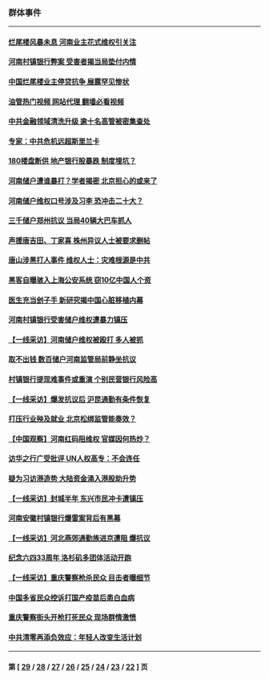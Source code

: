 ### 群体事件
---
#### [烂尾楼风暴未息 河南业主花式维权引关注](../../pages/ncid279/n13794519.md?08150045) 
#### [河南村镇银行弊案 受害者揭当局垫付内情](../../pages/ncid279/n13791990.md?08150045) 
#### [中国烂尾楼业主停贷抗争 展露罕见惨状](../../pages/ncid279/n13787794.md?08150045) 
#### [油管热门视频 网站代理 翻墙必看视频](http://209.222.30.114:81/youtube.html?08150045)
#### [中共金融领域清洗升级 逾十名高管被密集查处](../../pages/ncid279/n13782694.md?08150045) 
#### [专家：中共危机远超斯里兰卡](../../pages/ncid279/n13782248.md?08150045) 
#### [180楼盘断供 地产银行股暴跌 制度埋坑？](../../pages/ncid279/n13780778.md?08150045) 
#### [河南储户遭谁暴打？学者揭密 北京担心的或来了](../../pages/ncid279/n13779407.md?08150045) 
#### [河南储户维权口号涉及习李 恐冲击二十大？](../../pages/ncid279/n13778148.md?08150045) 
#### [三千储户郑州抗议 当局40辆大巴车抓人](../../pages/ncid279/n13777593.md?08150045) 
#### [声援唐吉田、丁家喜 株州异议人士被要求删帖](../../pages/ncid279/n13775534.md?08150045) 
#### [唐山涉黑打人事件 维权人士：灾难根源是中共](../../pages/ncid279/n13773534.md?08150045) 
#### [黑客自曝骇入上海公安系统 窃10亿中国人个资](../../pages/ncid279/n13773395.md?08150045) 
#### [医生充当刽子手 新研究揭中国心脏移植内幕](../../pages/ncid279/n13772291.md?08150045) 
#### [河南村镇银行受害储户维权遭暴力镇压](../../pages/ncid279/n13770841.md?08150045) 
#### [【一线采访】河南储户维权被殴打 多人被抓](../../pages/ncid279/n13768629.md?08150045) 
#### [取不出钱 数百储户河南监管局前静坐抗议](../../pages/ncid279/n13767198.md?08150045) 
#### [村镇银行提现难事件或重演 个别民营银行风险高](../../pages/ncid279/n13764495.md?08150045) 
#### [【一线采访】爆发抗议后 沪昆通勤有条件恢复](../../pages/ncid279/n13763504.md?08150045) 
#### [打压行业殃及就业 北京松绑监管能奏效？](../../pages/ncid279/n13761130.md?08150045) 
#### [【中国观察】河南红码阻维权 官媒因何热炒？](../../pages/ncid279/n13760146.md?08150045) 
#### [访华之行广受批评 UN人权高专：不会连任](../../pages/ncid279/n13758655.md?08150045) 
#### [疑为习访港造势 大陆资金涌入港股助升势](../../pages/ncid279/n13756127.md?08150045) 
#### [【一线采访】封城半年 东兴市民冲卡遭镇压](../../pages/ncid279/n13754277.md?08150045) 
#### [河南安徽村镇银行爆雷案背后有黑幕](../../pages/ncid279/n13754230.md?08150045) 
#### [【一线采访】河北燕郊通勤族进京遭阻 爆抗议](../../pages/ncid279/n13749999.md?08150045) 
#### [纪念六四33周年 洛杉矶多团体活动开跑](../../pages/ncid279/n13749760.md?08150045) 
#### [【一线采访】重庆警察枪杀民众 目击者曝细节](../../pages/ncid279/n13749360.md?08150045) 
#### [中国多省民众控诉打国产疫苗后患白血病](../../pages/ncid279/n13748740.md?08150045) 
#### [重庆警察街头开枪打死民众 现场群情激愤](../../pages/ncid279/n13749070.md?08150045) 
#### [中共清零再添负效应：年轻人改变生活计划](../../pages/ncid279/n13748102.md?08150045) 

---
#### 第 [ [29](./29.md?08150045) / [28](./28.md?08150045) / [27](./27.md?08150045) / [26](./26.md?08150045) / [25](./25.md?08150045) / [24](./24.md?08150045) / [23](./23.md?08150045) / [22](./22.md?08150045) ] 页
